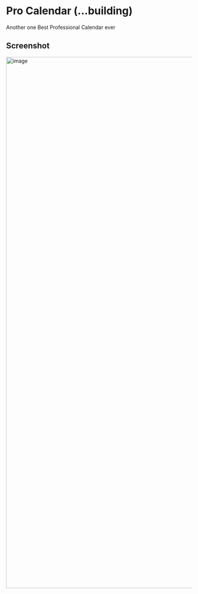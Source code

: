 # Pro Calendar (...building)
Another one Best Professional Calendar ever

## Screenshot

<img width="1438" alt="image" src="https://user-images.githubusercontent.com/92580505/201522315-54fc192e-0a27-4f6b-8d6c-024689c0750b.png">







